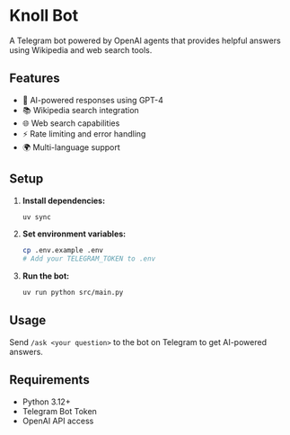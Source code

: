 # Knoll Bot

A Telegram bot powered by OpenAI agents that provides helpful answers using Wikipedia and web search tools.

## Features

- 🤖 AI-powered responses using GPT-4
- 📚 Wikipedia search integration
- 🌐 Web search capabilities
- ⚡ Rate limiting and error handling
- 🌍 Multi-language support

## Setup

1. **Install dependencies:**
   ```bash
   uv sync
   ```

2. **Set environment variables:**
   ```bash
   cp .env.example .env
   # Add your TELEGRAM_TOKEN to .env
   ```

3. **Run the bot:**
   ```bash
   uv run python src/main.py
   ```

## Usage

Send `/ask <your question>` to the bot on Telegram to get AI-powered answers.

## Requirements

- Python 3.12+
- Telegram Bot Token
- OpenAI API access
